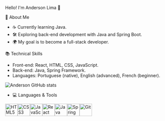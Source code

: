 Hello! I'm Anderson Lima 👋

🎯 About Me

- ☕ Currently learning Java.
- 🛠️ Exploring back-end development with Java and Spring Boot.
- 🌍 My goal is to become a full-stack developer.

📚 Technical Skills

- Front-end: React, HTML, CSS, JavaScript.
- Back-end: Java, Spring Framework.
- Languages: Portuguese (native), English (advanced), French (beginner).

![Anderson GitHub stats](https://github-readme-stats.vercel.app/api?username=Anders0nlima&show_icons=true&theme=radical)



- 💻 Languages & Tools
<div style="display: flex; align-items: center;"> 
  <img src="https://cdn.jsdelivr.net/gh/devicons/devicon/icons/html5/html5-original.svg" alt="HTML5" width="40" height="40" title="HTML5"/> 
  <img src="https://cdn.jsdelivr.net/gh/devicons/devicon/icons/css3/css3-original.svg" alt="CSS3" width="40" height="40" title="CSS3"/> 
  <img src="https://cdn.jsdelivr.net/gh/devicons/devicon/icons/javascript/javascript-original.svg" alt="JavaScript" width="40" height="40" title="JavaScript"/> 
  <img src="https://cdn.jsdelivr.net/gh/devicons/devicon/icons/react/react-original.svg" alt="React" width="40" height="40" title="React"/> 
  <img src="https://cdn.jsdelivr.net/gh/devicons/devicon/icons/java/java-original.svg" alt="Java" width="40" height="40" title="Java"/> 
  <img src="https://cdn.jsdelivr.net/gh/devicons/devicon/icons/spring/spring-original.svg" alt="Spring Boot" width="40" height="40" title="Spring Boot"/> 
  <img src="https://cdn.jsdelivr.net/gh/devicons/devicon/icons/git/git-original.svg" alt="Git" width="40" height="40" title="Git"/> 
</div>
